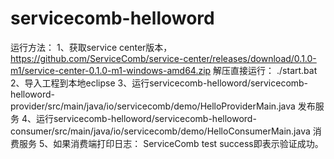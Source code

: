 # servicecomb-helloword

运行方法：
1、获取service center版本，https://github.com/ServiceComb/service-center/releases/download/0.1.0-m1/service-center-0.1.0-m1-windows-amd64.zip
解压直接运行： ./start.bat
2、导入工程到本地eclipse
3、运行servicecomb-helloword/servicecomb-helloword-provider/src/main/java/io/servicecomb/demo/HelloProviderMain.java 发布服务
4、运行servicecomb-helloword/servicecomb-helloword-consumer/src/main/java/io/servicecomb/demo/HelloConsumerMain.java 消费服务
5、如果消费端打印日志： ServiceComb test success即表示验证成功。

